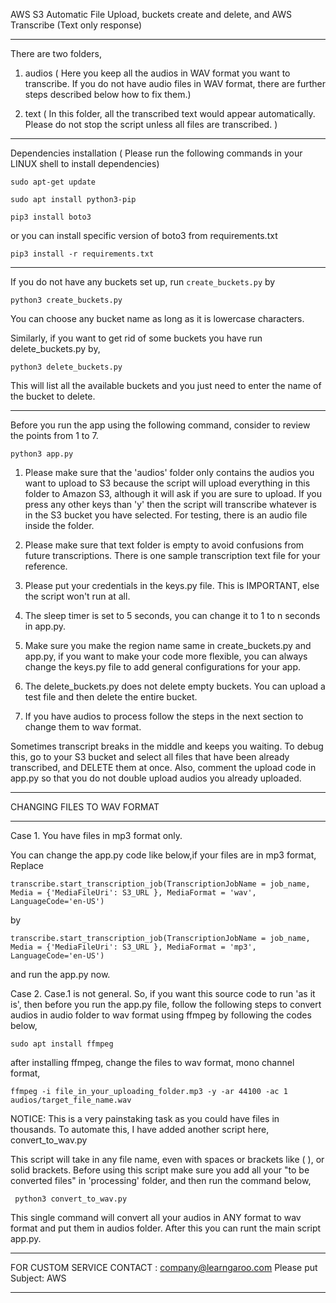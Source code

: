 AWS S3 Automatic File Upload, buckets create and delete, and AWS Transcribe (Text only response) 


____________________________________________________________________________________________________________________________________________________

There are two folders,

1. audios  ( Here you keep all the audios in WAV format you want to transcribe. If you do not have audio files in WAV format, there are further steps described below how to fix them.)

2. text  ( In this folder, all the transcribed text would appear automatically. Please do not stop the script unless all files are transcribed. )

____________________________________________________________________________________________________________________________________________________

Dependencies installation ( Please run the following commands in your LINUX shell to install dependencies)

```
sudo apt-get update

sudo apt install python3-pip

pip3 install boto3
```
or you can install specific version of boto3 from requirements.txt

```
pip3 install -r requirements.txt
```
____________________________________________________________________________________________________________________________________________________


If you do not have any buckets set up,
run `create_buckets.py` by 

`python3 create_buckets.py`

You can choose any bucket name as long as it is lowercase characters.

Similarly, if you want to get rid of some buckets you have run delete_buckets.py by,

`python3 delete_buckets.py`

This will list all the available buckets and you just need to enter the name of the bucket to delete. 

______________________________________________________________________________________________________

Before you run the app using the following command, consider to review the points from 1 to 7.

```
python3 app.py

```

1. Please make sure that the 'audios' folder only contains the audios you want to upload to S3 because the script will upload everything in this folder to Amazon S3, although it will ask if you are sure to upload. If you press any other keys than 'y' then the script will transcribe whatever is in the S3 bucket you have selected. For testing, there is an audio file inside the folder. 

2. Please make sure that text folder is empty to avoid confusions from future transcriptions. There is one sample transcription text file for your reference.

3. Please put your credentials in the keys.py file. This is IMPORTANT, else the script won't run at all.

4. The sleep timer is set to 5 seconds, you can change it to 1 to n seconds in app.py.

5. Make sure you make the region name same in create_buckets.py and app.py, if you want to make your code more flexible, you can always change the keys.py file to add general configurations for your app.

6. The delete_buckets.py does not delete empty buckets. You can upload a test file and then delete the entire bucket.

7. If you have audios to process follow the steps in the next section to change them to wav format.


Sometimes transcript breaks in the middle and keeps you waiting. To debug this, go to your S3 bucket and select all files that have been already transcribed, and DELETE them at once. Also, comment the upload code in app.py so that you do not double upload audios you already uploaded.

_________________________________________________________________________________________________________________________
CHANGING FILES TO WAV FORMAT
_________________________________________________________________________________________________________________________

Case 1. You have files in mp3 format only. 

You can change the app.py code like below,if your files are in mp3 format, 
Replace
```
transcribe.start_transcription_job(TranscriptionJobName = job_name, Media = {'MediaFileUri': S3_URL }, MediaFormat = 'wav', LanguageCode='en-US')

```
by

```
transcribe.start_transcription_job(TranscriptionJobName = job_name, Media = {'MediaFileUri': S3_URL }, MediaFormat = 'mp3', LanguageCode='en-US')

```
and run the app.py now.


Case 2. Case.1 is not general. So, if you want this source code to run 'as it is', then before you run the app.py file, follow the following steps to convert audios in audio folder to wav format using ffmpeg by following the codes below,

```
sudo apt install ffmpeg
```
after installing ffmpeg, change the files to wav format, mono channel format,
```
ffmpeg -i file_in_your_uploading_folder.mp3 -y -ar 44100 -ac 1 audios/target_file_name.wav
```

NOTICE: This is a very painstaking task as you could have files in thousands. 
To automate this, I have added another script here,  
convert_to_wav.py

This script will take in any file name, even with spaces or brackets like ( ), or solid brackets. Before using this script make sure you add all your "to be converted files" in 'processing' folder, and then run the command below,

```
 python3 convert_to_wav.py

```
This single command will convert all your audios in ANY format to wav format and put them in audios folder. After this you can runt the main script app.py.

___________________________________________________________________________________________________________

FOR CUSTOM SERVICE CONTACT : company@learngaroo.com
Please put Subject: AWS
___________________________________________________________________________________________________________
